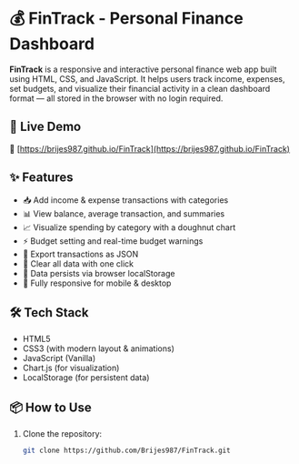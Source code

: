 # 💰 FinTrack - Personal Finance Dashboard

**FinTrack** is a responsive and interactive personal finance web app built using HTML, CSS, and JavaScript. It helps users track income, expenses, set budgets, and visualize their financial activity in a clean dashboard format — all stored in the browser with no login required.

## 🚀 Live Demo
🔗 [https://brijes987.github.io/FinTrack](https://brijes987.github.io/FinTrack)

## ✨ Features
- 📥 Add income & expense transactions with categories
- 📊 View balance, average transaction, and summaries
- 📈 Visualize spending by category with a doughnut chart
- ⚡ Budget setting and real-time budget warnings
- 📁 Export transactions as JSON
- 🧹 Clear all data with one click
- 💾 Data persists via browser localStorage
- 📱 Fully responsive for mobile & desktop

## 🛠️ Tech Stack
- HTML5
- CSS3 (with modern layout & animations)
- JavaScript (Vanilla)
- Chart.js (for visualization)
- LocalStorage (for persistent data)


## 📦 How to Use

1. Clone the repository:
   ```bash
   git clone https://github.com/Brijes987/FinTrack.git
